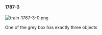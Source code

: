 #### 1787-3
![train-1787-3-0.png](https://github.com/lil-lab/nlvr/raw/master/nlvr/train/images/32/train-1787-3-0.png "train-1787-3-0.png")

One of the grey box has exactly three objects